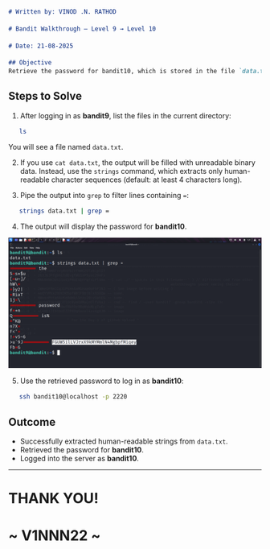 ```markdown
# Written by: VINOD .N. RATHOD  

# Bandit Walkthrough — Level 9 → Level 10  

# Date: 21-08-2025  

## Objective  
Retrieve the password for bandit10, which is stored in the file `data.txt`. The hint specifies that the password is the string followed by several `=` characters.  
```

## **Steps to Solve**

1. After logging in as **bandit9**, list the files in the current directory:

```bash
   ls
```

You will see a file named `data.txt`.

2. If you use `cat data.txt`, the output will be filled with unreadable binary data.
   Instead, use the `strings` command, which extracts only human-readable character sequences (default: at least 4 characters long).

3. Pipe the output into `grep` to filter lines containing `=`:

```bash
   strings data.txt | grep =
```

4. The output will display the password for **bandit10**.

![Running strings data.txt | grep = and retrieving the password](Assets/level-9.png)

5. Use the retrieved password to log in as **bandit10**:

```bash
   ssh bandit10@localhost -p 2220
```

## **Outcome**

* Successfully extracted human-readable strings from `data.txt`.
* Retrieved the password for **bandit10**.
* Logged into the server as **bandit10**.

---

# THANK YOU!

# \~ **V1NNN22** \~
